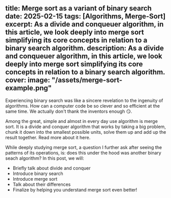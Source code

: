 
title: Merge sort as a variant of binary search
date: 2025-02-15
tags: [Algorithms, Merge-Sort]
excerpt: As a divide and conqueuer algorithm, in this article, we look deeply into merge sort simplifying its core concepts in relation to a binary search algorithm.
description: As a divide and conqueuer algorithm, in this article, we look deeply into merge sort simplifying its core concepts in relation to a binary search algorithm.
cover:
  image: "/assets/merge-sort-example.png"
---

Experiencing binary search was like a sincere revelation to the ingenuity of algorithms. How can a computer code be so clever and so efficient at the same time. We actually don't thank the inventors enough 😏.

Among the great, simple and almost in every day use algorithm is merge sort. It is a divide and conquer algorithm that works by taking a big problem, chunk it down into the smallest possible units, solve them up and add up the result together. Read more about it here.

While deeply studying merge sort, a question I further ask after seeing the patterns of its operations, is: does this under the hood was another binary seach algorithm? In this post, we will:
- Briefly talk about divide and conquer
- Introduce binary search
- Introduce merge sort
- Talk about their differences
- Finalize by helping you understand merge sort even better!

